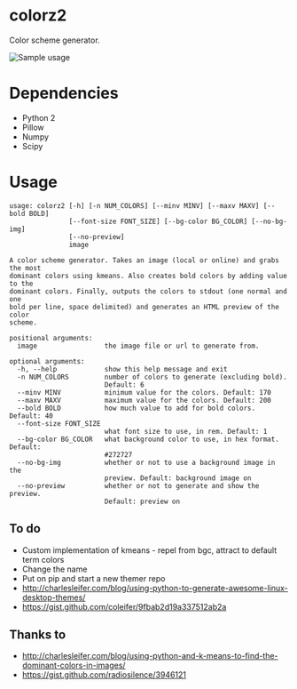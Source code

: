 # colorz2
Color scheme generator.

![Sample usage](https://ptpb.pw/xSFj.png)

# Dependencies
- Python 2
- Pillow
- Numpy
- Scipy

# Usage
```
usage: colorz2 [-h] [-n NUM_COLORS] [--minv MINV] [--maxv MAXV] [--bold BOLD]
               [--font-size FONT_SIZE] [--bg-color BG_COLOR] [--no-bg-img]
               [--no-preview]
               image

A color scheme generator. Takes an image (local or online) and grabs the most
dominant colors using kmeans. Also creates bold colors by adding value to the
dominant colors. Finally, outputs the colors to stdout (one normal and one
bold per line, space delimited) and generates an HTML preview of the color
scheme.

positional arguments:
  image                 the image file or url to generate from.

optional arguments:
  -h, --help            show this help message and exit
  -n NUM_COLORS         number of colors to generate (excluding bold).
                        Default: 6
  --minv MINV           minimum value for the colors. Default: 170
  --maxv MAXV           maximum value for the colors. Default: 200
  --bold BOLD           how much value to add for bold colors. Default: 40
  --font-size FONT_SIZE
                        what font size to use, in rem. Default: 1
  --bg-color BG_COLOR   what background color to use, in hex format. Default:
                        #272727
  --no-bg-img           whether or not to use a background image in the
                        preview. Default: background image on
  --no-preview          whether or not to generate and show the preview.
                        Default: preview on
```

## To do
- Custom implementation of kmeans - repel from bgc,
attract to default term colors
- Change the name
- Put on pip and start a new themer repo
- http://charlesleifer.com/blog/using-python-to-generate-awesome-linux-desktop-themes/
- https://gist.github.com/coleifer/9fbab2d19a337512ab2a

## Thanks to
- http://charlesleifer.com/blog/using-python-and-k-means-to-find-the-dominant-colors-in-images/
- https://gist.github.com/radiosilence/3946121
